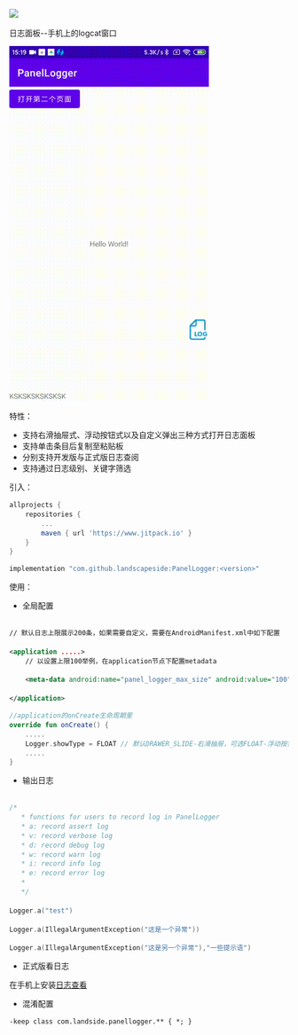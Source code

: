 [![](https://www.jitpack.io/v/landscapeside/sliceRouter.svg)](https://www.jitpack.io/#landscapeside/sliceRouter)

日志面板--手机上的logcat窗口

![交互图.gif](demo.gif)

特性：

* 支持右滑抽屉式、浮动按钮式以及自定义弹出三种方式打开日志面板
* 支持单击条目后复制至粘贴板
* 分别支持开发版与正式版日志查阅
* 支持通过日志级别、关键字筛选

引入：

```groovy
allprojects {
    repositories {
        ...
        maven { url 'https://www.jitpack.io' }
    }
}
```

```groovy
implementation "com.github.landscapeside:PanelLogger:<version>"
```

使用：

* 全局配置

```xml

// 默认日志上限展示200条，如果需要自定义，需要在AndroidManifest.xml中如下配置

<application .....>
    // 以设置上限100举例，在application节点下配置metadata

    <meta-data android:name="panel_logger_max_size" android:value="100" />

</application>

```

```kotlin
//application的onCreate生命周期里
override fun onCreate() {
    .....
    Logger.showType = FLOAT // 默认DRAWER_SLIDE-右滑抽屉，可选FLOAT-浮动按钮和POP_PAGE-自定义弹出
    .....
}
```

* 输出日志

```kotlin

/*
   * functions for users to record log in PanelLogger
   * a: record assert log
   * v: record verbose log
   * d: record debug log
   * w: record warn log
   * i: record info log
   * e: record error log
   *
   */

Logger.a("test")

Logger.a(IllegalArgumentException("这是一个异常"))

Logger.a(IllegalArgumentException("这是另一个异常"),"一些提示语")

```

* 正式版看日志

在手机上安装[日志查看](app-display-release.apk)


* 混淆配置

```
-keep class com.landside.panellogger.** { *; }

```
